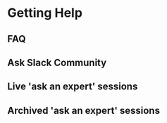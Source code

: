 # Getting Help
## FAQ

## Ask Slack Community

## Live 'ask an expert' sessions

## Archived 'ask an expert' sessions